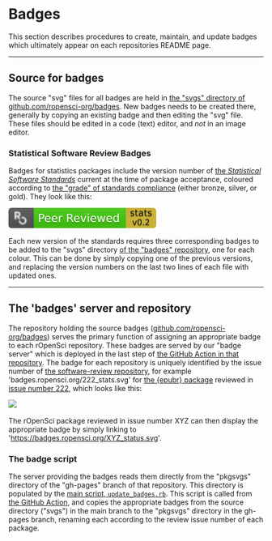 
# Badges

This section describes procedures to create, maintain, and update badges which
ultimately appear on each repositories README page.

---

## Source for badges

The source "svg" files for all badges are held in [the "svgs" directory of 
github.com/ropensci-org/badges](https://github.com/ropensci-org/badges/tree/main/svgs).
New badges needs to be created there, generally by copying an existing badge
and then editing the "svg" file. These files should be edited in a code (text)
editor, and *not* in an image editor.

### Statistical Software Review Badges

Badges for statistics packages include the version number of [the *Statistical
Software Standards*](https://stats-devguide.ropensci.org/standards.html)
current at the time of package acceptance, coloured according to [the "grade"
of standards
compliance](https://stats-devguide.ropensci.org/pkgdev.html#pkgdev-badges)
(either bronze, silver, or gold). They look like this:

![](https://raw.githubusercontent.com/ropensci-org/badges/main/svgs/gold-v0.2.svg)

Each new version of the standards requires three corresponding badges to be
added to the "svgs" directory [of the "badges"
repository](https://github.com/ropensci-org/badges/tree/main/svgs), one for
each colour. This can be done by simply copying one of the previous versions,
and replacing the version numbers on the last two lines of each file with
updated ones.

---

## The 'badges' server and repository

The repository holding the source badges
([github.com/ropensci-org/badges](https://github.com/ropensci-org/badges))
serves the primary function of assigning an appropriate badge to each rOpenSci
repository. These badges are served by our "badge server" which is deployed in
the last step of [the GitHub Action in that
repository](https://github.com/ropensci-org/badges/blob/main/.github/workflows/badges.yml).
The badge for each repository is uniquely identified by the issue number of
[the software-review
repository](https://github.com/ropensci/software-review/issues), for example
'badges.ropensci.org/222_stats.svg' for [the {epubr}
package](https://github.com/ropensci/epubr) reviewed in [issue number
222](https://github.com/ropensci/software-review/issues/222), which looks like
this:

![](https://badges.ropensci.org/222_status.svg)

The rOpenSci package reviewed in issue number XYZ can then display the
appropriate badge by simply linking to
'https://badges.ropensci.org/XYZ_status.svg'.

### The badge script

The server providing the badges reads them directly from the "pkgsvgs"
directory of the "gh-pages" branch of that repository. This directory is
populated by the [main script,
`update_badges.rb`](https://github.com/ropensci-org/badges/blob/main/update_badges.rb).
This script is called from [the GitHub
Action](https://github.com/ropensci-org/badges/blob/main/.github/workflows/badges.yml#L25-L26),
and copies the appropriate badges from the source directory ("svgs") in the
main branch to the "pkgsvgs" directory in the gh-pages branch, renaming each
according to the review issue number of each package.

